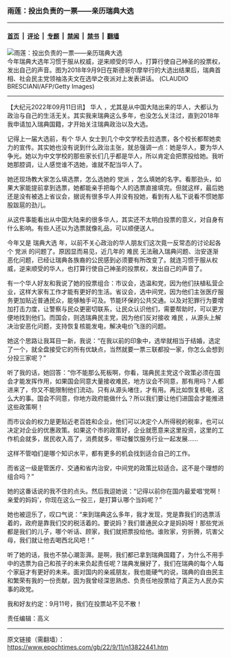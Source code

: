 ### 雨莲：投出负责的一票——亲历瑞典大选

---

#### [首页](../../../..?n13822441) &nbsp;|&nbsp; [评论](../../../../../epoch-comment?n13822441) &nbsp;|&nbsp; [专题](../../../../../epoch-special?n13822441) &nbsp;|&nbsp; [禁闻](../../../../../epoch-news?n13822441) &nbsp;|&nbsp; [禁书](../../../../../books?n13822441) &nbsp;|&nbsp; [翻墙](https://github.com/gfw-breaker/nogfw/blob/master/README.md?n13822441)


<div><img alt="雨莲：投出负责的一票——亲历瑞典大选" class="attachment-djy_600_400 size-djy_600_400 wp-post-image" src="https://i.epochtimes.com/assets/uploads/2022/09/id13822445-GettyImages-1030230644--594x400.jpeg"/>
<div class="caption">
 今年瑞典大选年习惯于服从权威，逆来顺受的华人，打算行使自己神圣的投票权，发出自己的声音。图为2018年9月9日在斯德哥尔摩举行的大选出结果后，瑞典首相、社会民主党领袖洛夫文在选举之夜派对上发表讲话。 (CLAUDIO BRESCIANI/AFP/Getty Images)
</div></div><hr/><div class="post_content" id="artbody" itemprop="articleBody">
 <!-- article content begin -->
 <p>
  【大纪元2022年09月11日讯】
  <ok href="https://www.epochtimes.com/gb/tag/%E5%8D%8E%E4%BA%BA.html">
   华人
  </ok>
  ，尤其是从中国大陆出来的华人，大都认为政治与自己的生活无关。其实我来瑞典这么多年，也没怎么关注过，直到2018年我申请加入瑞典国籍，才开始关注瑞典政治以及大选。
 </p>
 <p>
  记得上一届大选前，有个
  <ok href="https://www.epochtimes.com/gb/tag/%E5%8D%8E%E4%BA%BA.html">
   华人
  </ok>
  女士到几个中文学校去拉选票，各个校长都帮她卖力的宣传。其实她也没有说到什么政治主张，就总强调一点：她是华人，要为华人争光。她以为中文学校的那些家长们几乎都是华人，所以肯定会把票投给她。我听她那腔调，让人感觉谁不选她，谁就不配当华人了。
 </p>
 <p>
  她还现场教大家怎么填选票，怎么选她的
  <ok href="https://www.epochtimes.com/gb/tag/%E5%85%9A%E6%B4%BE.html">
   党派
  </ok>
  ，怎么填她的名字。看那劲头，如果大家能提前拿到选票，她都能亲手把每个人的选票直接填完。但就这样，最后她还是没有被选上省议会，据说有很多华人并没有投她，看到有人私下说看不惯她那股跋扈的劲儿。
 </p>
 <p>
  从这件事能看出从中国大陆来的很多华人，其实还不太明白投票的意义，对自身有什么影响。有些人还以为选票就像礼品，可以顺便送人。
 </p>
 <p>
  今年又是
  <ok href="https://www.epochtimes.com/gb/tag/%E7%91%9E%E5%85%B8%E5%A4%A7%E9%80%89.html">
   瑞典大选
  </ok>
  年，以前不关心政治的华人朋友们这次竟一反常态的讨论起各个
  <ok href="https://www.epochtimes.com/gb/tag/%E5%85%9A%E6%B4%BE.html">
   党派
  </ok>
  的问题了。原因显而易见，近几年的
  <ok href="https://www.epochtimes.com/gb/tag/%E9%9A%BE%E6%B0%91.html">
   难民
  </ok>
  无法融入瑞典问题、治安逐渐恶化问题，已经让瑞典各族裔的公民感到必须要有所改变了。就连习惯于服从权威，逆来顺受的华人，也打算行使自己神圣的投票权，发出自己的声音了。
 </p>
 <p>
  有一个华人好友和我说了她的投票组合：市议会，选温和党，因为他们扶植私营企业，这样大家有工作才能有更好的生活。省议会，选中间党，因为他们主张医疗服务更加贴近普通民众，能够触手可及。节能环保的公共交通。以及对犯罪行为要增加打击力度，让警察与民众更密切联系，让民众认识他们，需要帮助时，可以更方便地找到他们。而国会，则选瑞典民主党，因为他们反对接收
  <ok href="https://www.epochtimes.com/gb/tag/%E9%9A%BE%E6%B0%91.html">
   难民
  </ok>
  ，从源头上解决治安恶化问题，支持恢复核能发电，解决电价飞涨的问题。
 </p>
 <p>
  她这个思路让我耳目一新，我说：“在我以前的印象中，选举就相当于结婚，选定了一个，就全盘接受它的所有优缺点，当然就要一票三联都投一家，你怎么会想到分投三家呢？”
 </p>
 <p>
  听了我的话，她回答：“你不能那么死板啊，你看，瑞典民主党这个政策必须在国会才能发挥作用，如果国会同意大量接收难民，地方议会不同意，那有用吗？人都进来了，你又不能限制他们流动。只有从源头堵住，才有用。再比如恢复核电，这么大的事。国会不同意，你地方政府能做什么？所以我们要让他们进国会才能推进这些政策啊！
 </p>
 <p>
  而市议会的权力是更贴近老百姓和企业，他们可以决定个人所得税的税率，也可以决定对企业的优惠政策。如果这个市的政策好，企业就愿意来这里投资，这里的工作机会就多，居民收入高了，消费就多，带动餐饮服务行业一起发展……
 </p>
 <p>
  这样不管咱们是哪个知识水平，都有更多的机会找到适合自己的工作。
 </p>
 <p>
  而省这一级是管医疗、交通和省内治安，中间党的政策比较适合。这不是个理想的组合吗？”
 </p>
 <p>
  她的这番话说的我不住的点头。然后我逗她说：“记得以前你在国内最爱唱‘党啊！亲爱的妈妈’，你现在这么一投三，是打算认哪个当妈呢？”
 </p>
 <p>
  她也被逗乐了，叹口气说：“来到瑞典这么多年，我才发现，党是靠我们的选票活着的，政府是靠我们交的税活着的。要说妈？我们普通民众才是妈妈呀！那些党派都是我们的儿子，哪个听话、顾家，我们就把票投给他。谁败家，穷折腾，坑害父母，我们就让他去喝西北风吧！”
 </p>
 <p>
  听了她的话，我也不禁心潮澎湃。是啊，我们都已拿到瑞典国籍了，为什么不用手中的选票为自己和孩子的未来负起责任呢？瑞典发展好了，我们在瑞典的每个人每个家庭才有更好的未来。面对国内的亲戚朋友，我也能硬气的说，瑞典的自由民主和繁荣有我的一份贡献，因为我曾经深思熟虑、负责任地投票给了真正为人民办实事的政党。
 </p>
 <p>
  我和好友约定：9月11号，我们在投票站不见不散！
 </p>
 <p>
  责任编辑：高义
 </p>
 <!-- article content end -->
 <div id="below_article_ad">
 </div>
</div>


---

原文链接（需翻墙）：https://www.epochtimes.com/gb/22/9/11/n13822441.htm
